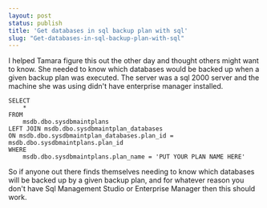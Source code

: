 ```yaml
---
layout: post
status: publish
title: 'Get databases in sql backup plan with sql'
slug: "Get-databases-in-sql-backup-plan-with-sql"
---
```

I helped Tamara figure this out the other day and thought others might want to know. She needed to know which databases would be backed up when a given backup plan was executed. The server was a sql 2000 server and the machine she was using didn't have enterprise manager installed.

    SELECT 
        *
    FROM 
        msdb.dbo.sysdbmaintplans
    LEFT JOIN msdb.dbo.sysdbmaintplan_databases
    ON msdb.dbo.sysdbmaintplan_databases.plan_id = msdb.dbo.sysdbmaintplans.plan_id
    WHERE
        msdb.dbo.sysdbmaintplans.plan_name = 'PUT YOUR PLAN NAME HERE'


So if anyone out there finds themselves needing to know which databases will be backed up by a given backup plan, and for whatever reason you don't have Sql Management Studio or Enterprise Manager then this should work.
